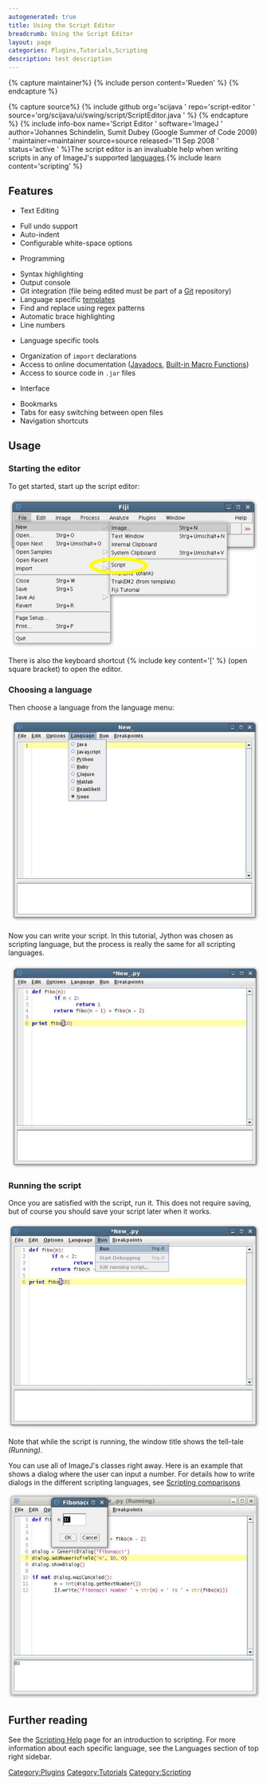 ```yaml
---
autogenerated: true
title: Using the Script Editor
breadcrumb: Using the Script Editor
layout: page
categories: Plugins,Tutorials,Scripting
description: test description
---
```



{% capture maintainer%}
{% include person content='Rueden' %}
{% endcapture %}

{% capture source%}
{% include github org='scijava ' repo='script-editor ' source='org/scijava/ui/swing/script/ScriptEditor.java ' %}
{% endcapture %}
{% include info-box name='Script Editor ' software='ImageJ ' author='Johannes Schindelin, Sumit Dubey (Google Summer of Code 2009) ' maintainer=maintainer source=source released='11 Sep 2008 ' status='active ' %}The script editor is an invaluable help when writing scripts in any of ImageJ's supported [languages](Scripting_comparisons "wikilink").{% include learn content='scripting' %}

## Features

  - Text Editing

<!-- end list -->

  - Full undo support
  - Auto-indent
  - Configurable white-space options

<!-- end list -->

  - Programming

<!-- end list -->

  - Syntax highlighting
  - Output console
  - Git integration (file being edited must be part of a [Git](Git "wikilink") repository)
  - Language specific [templates](Script_Templates "wikilink")
  - Find and replace using regex patterns
  - Automatic brace highlighting
  - Line numbers

<!-- end list -->

  - Language specific tools

<!-- end list -->

  - Organization of `import` declarations
  - Access to online documentation ([Javadocs](http://javadoc.imagej.net), [Built-in Macro Functions](http://imagej.nih.gov/ij/developer/macro/functions.html))
  - Access to source code in `.jar` files

<!-- end list -->

  - Interface

<!-- end list -->

  - Bookmarks
  - Tabs for easy switching between open files
  - Navigation shortcuts

## Usage

### Starting the editor

To get started, start up the script editor:

<img src="/images/pages/Script-Editor-new.jpg" width="500"/>

There is also the keyboard shortcut {% include key content='\[' %} (open square bracket) to open the editor.

### Choosing a language

Then choose a language from the language menu:

![Script-Editor-choose-language.jpg](/images/pages/Script-Editor-choose-language.jpg "Script-Editor-choose-language.jpg")

Now you can write your script. In this tutorial, Jython was chosen as scripting language, but the process is really the same for all scripting languages.

![Script-Editor-first-script.jpg](/images/pages/Script-Editor-first-script.jpg "Script-Editor-first-script.jpg")

### Running the script

Once you are satisfied with the script, run it. This does not require saving, but of course you should save your script later when it works.

![Script-Editor-run.jpg](/images/pages/Script-Editor-run.jpg "Script-Editor-run.jpg")

Note that while the script is running, the window title shows the tell-tale *(Running)*.

You can use all of ImageJ's classes right away. Here is an example that shows a dialog where the user can input a number. For details how to write dialogs in the different scripting languages, see [Scripting comparisons](Scripting_comparisons "wikilink")

![Script-Editor-dialog.jpg](/images/pages/Script-Editor-dialog.jpg "Script-Editor-dialog.jpg")

## Further reading

See the [Scripting Help](Scripting_Help "wikilink") page for an introduction to scripting. For more information about each specific language, see the Languages section of top right sidebar.

[Category:Plugins](Category_Plugins "wikilink") [Category:Tutorials](Category_Tutorials "wikilink") [Category:Scripting](Category_Scripting "wikilink")
